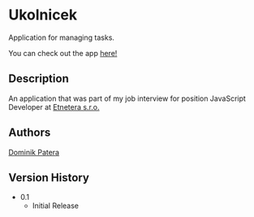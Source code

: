 # Ukolnicek

Application for managing tasks.

You can check out the app [here!](https://todoapp-dominikpatera.netlify.app/)

## Description

An application that was part of my job interview for position JavaScript Developer at [Etnetera s.r.o.](https://www.etnetera.cz/)

## Authors

[Dominik Patera](https://www.linkedin.com/in/dominikpatera/)

## Version History

- 0.1
  - Initial Release
